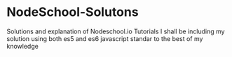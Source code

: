 # NodeSchool-Solutons
Solutions and explanation of Nodeschool.io Tutorials
I shall be including my solution using both es5 and es6 javascript standar to the best of my knowledge

